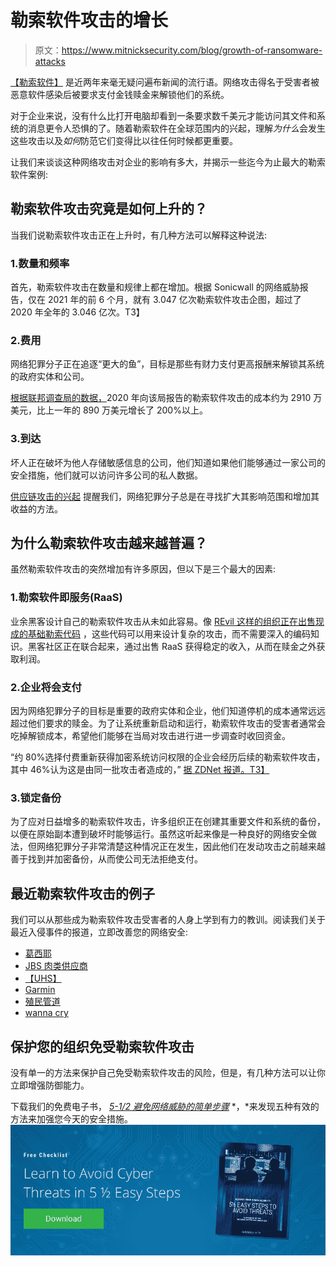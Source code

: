 # 勒索软件攻击的增长

> 原文：<https://www.mitnicksecurity.com/blog/growth-of-ransomware-attacks>

[【勒索软件】](https://www.mitnicksecurity.com/blog/what-is-a-ransomware-attack) 是近两年来毫无疑问遍布新闻的流行语。网络攻击得名于受害者被恶意软件感染后被要求支付金钱赎金来解锁他们的系统。

对于企业来说，没有什么比打开电脑却看到一条要求数千美元才能访问其文件和系统的消息更令人恐惧的了。随着勒索软件在全球范围内的兴起，理解*为什么*会发生这些攻击以及*如何*防范它们变得比以往任何时候都更重要。

让我们来谈谈这种网络攻击对企业的影响有多大，并揭示一些迄今为止最大的勒索软件案例:

## 勒索软件攻击究竟是如何上升的？

当我们说勒索软件攻击正在上升时，有几种方法可以解释这种说法:

### 1.数量和频率

首先，勒索软件攻击在数量和规律上都在增加。根据 Sonicwall 的网络威胁报告，仅在 2021 年的前 6 个月，就有 3.047 亿次勒索软件攻击企图，超过了 2020 年全年的 3.046 亿次。T3】

### 2.费用

网络犯罪分子正在追逐“更大的鱼”，目标是那些有财力支付更高报酬来解锁其系统的政府实体和公司。

[根据联邦调查局的数据，](https://www.ic3.gov/Media/PDF/AnnualReport/2019_IC3Report.pdf)2020 年向该局报告的勒索软件攻击的成本约为 2910 万美元，比上一年的 890 万美元增长了 200%以上。

### 3.到达

坏人正在破坏为他人存储敏感信息的公司，他们知道如果他们能够通过一家公司的安全措施，他们就可以访问许多公司的私人数据。

[供应链攻击的兴起](https://www.mitnicksecurity.com/blog/growth-of-software-supply-chain-cyber-attacks) 提醒我们，网络犯罪分子总是在寻找扩大其影响范围和增加其收益的方法。

## 为什么勒索软件攻击越来越普遍？

虽然勒索软件攻击的突然增加有许多原因，但以下是三个最大的因素:

### 1.勒索软件即服务(RaaS)

业余黑客设计自己的勒索软件攻击从未如此容易。像 [REvil 这样的组织正在出售现成的基础勒索代码](https://www.mitnicksecurity.com/blog/who-is-revil-the-notorious-ransomware-hacking-group-explained) ，这些代码可以用来设计复杂的攻击，而不需要深入的编码知识。黑客社区正在联合起来，通过出售 RaaS 获得稳定的收入，从而在赎金之外获取利润。

### 2.企业将会支付

因为网络犯罪分子的目标是重要的政府实体和企业，他们知道停机的成本通常远远超过他们要求的赎金。为了让系统重新启动和运行，勒索软件攻击的受害者通常会吃掉解锁成本，希望他们能够在当局对攻击进行进一步调查时收回资金。

“约 80%选择付费重新获得加密系统访问权限的企业会经历后续的勒索软件攻击，其中 46%认为这是由同一批攻击者造成的，” [据 ZDNet 报道。T3】](https://www.zdnet.com/article/most-firms-face-second-ransomware-attack-after-paying-off-first/)

### 3.锁定备份

为了应对日益增多的勒索软件攻击，许多组织正在创建其重要文件和系统的备份，以便在原始副本遭到破坏时能够运行。虽然这听起来像是一种良好的网络安全做法，但网络犯罪分子非常清楚这种情况正在发生，因此他们在发动攻击之前越来越善于找到并加密备份，从而使公司无法拒绝支付。

## 最近勒索软件攻击的例子

我们可以从那些成为勒索软件攻击受害者的人身上学到有力的教训。阅读我们关于最近入侵事件的报道，立即改善您的网络安全:

*   [葛西耶](https://www.mitnicksecurity.com/blog/an-overview-of-kaseya-the-biggest-ransomware-attack-on-record)  
*   [JBS 肉类供应商](https://www.mitnicksecurity.com/blog/an-overview-of-the-2021-jbs-meat-supplier-ransomware-attack)  
*   [【UHS】](https://www.mitnicksecurity.com/blog/an-overview-of-the-2020-uhs-ransomware-attack)  
*   [Garmin](https://www.mitnicksecurity.com/blog/2020-garmin-ransomware-attack)  
*   [殖民管道](https://www.bloomberg.com/news/articles/2021-06-04/hackers-breached-colonial-pipeline-using-compromised-password)  
*   [wanna cry](https://www.mitnicksecurity.com/in-the-news/former-hacker-kevin-mitnick-shows-wannacry-to-wall-street-execs)  

## 保护您的组织免受勒索软件攻击

没有单一的方法来保护自己免受勒索软件攻击的风险，但是，有几种方法可以让你立即增强防御能力。

下载我们的免费电子书， [*5-1/2 避免网络威胁的简单步骤*](https://www.mitnicksecurity.com/lp-easy-steps-to-avoid-cyber-threats) *，*来发现五种有效的方法来加强您今天的安全措施。[![New call-to-action](img/95ee2efaa0b0e1050f47338da41f7869.png)](https://cta-redirect.hubspot.com/cta/redirect/3875471/7f9b1de1-cf7c-4700-8892-cdf9402b32cf)